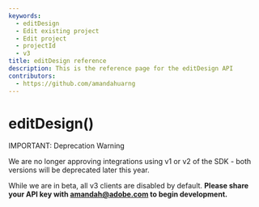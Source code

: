 ```yaml
---
keywords:
  - editDesign
  - Edit existing project
  - Edit project
  - projectId
  - v3
title: editDesign reference
description: This is the reference page for the editDesign API
contributors:
  - https://github.com/amandahuarng
--- 
```


# editDesign()

<InlineAlert variant="error" slots="header, text1, text2" />

IMPORTANT: Deprecation Warning

We are no longer approving integrations using v1 or v2 of the SDK - both versions will be deprecated later this year.

While we are in beta, all v3 clients are disabled by default. **Please share your API key with amandah@adobe.com to begin development.**

